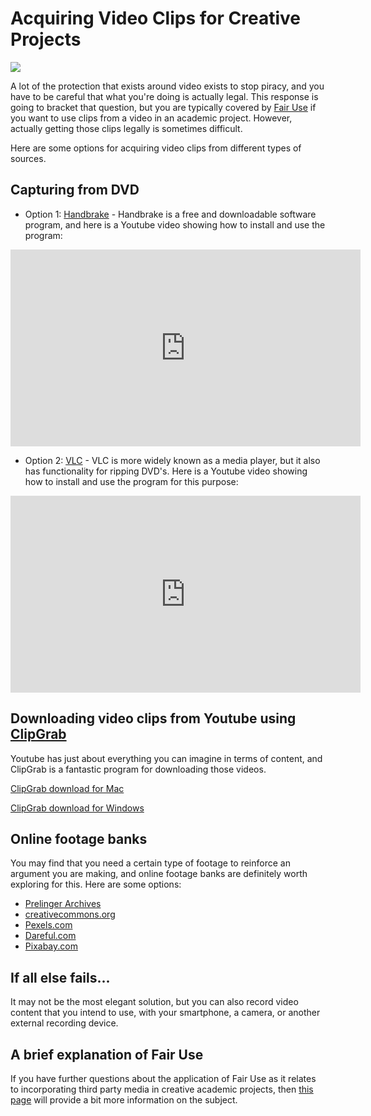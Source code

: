 # Acquiring Video Clips for Creative Projects

![](https://image.shutterstock.com/image-vector/fair-use-word-cloud-concept-260nw-1409782694.jpg)

A lot of the protection that exists around video exists to stop piracy, and you have to be careful that what you're doing is actually legal. This response is going to bracket that question, but you are typically covered by [Fair Use](https://fairuse.stanford.edu/overview/fair-use/four-factors/) if you want to use clips from a video in an academic project. However, actually getting those clips legally is sometimes difficult.

Here are some options for acquiring video clips from different types of sources.

## Capturing from DVD

* Option 1: [Handbrake](https://handbrake.fr/downloads.php) - Handbrake is a free and downloadable software program, and here is a Youtube video showing how to install and use the program:

<iframe width="560" height="315" src="https://www.youtube.com/embed/ipwh2ketcO8" frameborder="0" allow="accelerometer; autoplay; encrypted-media; gyroscope; picture-in-picture" allowfullscreen></iframe>

* Option 2: [VLC](https://www.videolan.org/vlc/) - VLC is more widely known as a media player, but it also has functionality for ripping DVD's. Here is a Youtube video showing how to install and use the program for this purpose:

<iframe width="560" height="315" src="https://www.youtube.com/embed/AOAeL0vxmDI" frameborder="0" allow="accelerometer; autoplay; encrypted-media; gyroscope; picture-in-picture" allowfullscreen></iframe>

## Downloading video clips from Youtube using [ClipGrab](https://clipgrab.de/update/en)

Youtube has just about everything you can imagine in terms of content, and ClipGrab is a fantastic program for downloading those videos.

[ClipGrab download for Mac](https://clipgrab.de/update/en#download-options)

[ClipGrab download for Windows](https://downloads.digitaltrends.com/clipgrab/windows)

## Online footage banks

You may find that you need a certain type of footage to reinforce an argument you are making, and online footage banks are definitely worth exploring for this. Here are some options:

* [Prelinger Archives](https://archive.org/details/prelinger)
* [creativecommons.org](https://creativecommons.org/)
* [Pexels.com](https://www.pexels.com/videos/)
* [Dareful.com](https://www.dareful.com/)
* [Pixabay.com](https://pixabay.com/videos/)

## If all else fails...

It may not be the most elegant solution, but you can also record video content that you intend to use, with your smartphone, a camera, or another external recording device.

## A brief explanation of Fair Use

If you have further questions about the application of Fair Use as it relates to incorporating third party media in creative academic projects, then [this page](https://www.youtube.com/about/copyright/fair-use/) will provide a bit more information on the subject.
